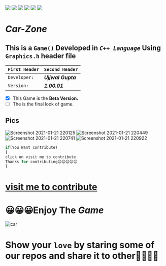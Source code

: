 ![](https://img.shields.io/badge/Welcome-Developers-sliver.svg) 
![](https://img.shields.io/badge/Programming_Language-c++-blue.svg)
![](https://img.shields.io/badge/Library-Graphics.h-gold.svg)
![](https://img.shields.io/badge/Platform-Desktop_Development-green.svg)
![](https://img.shields.io/badge/Status-Beta-green.svg)
![](https://img.shields.io/badge/Version-CodeBlocks_20.03-red.svg)
# **_Car-Zone_**
## This is a ```Game()``` Developed in **_`C++ Language`_** Using `Graphics.h` header file 
`First Header` | `Second Header`
  ------------ | -------------
```Developer:``` | **_Ujjwal Gupta_**
```Version:``` | **_1.00.01_**
- [x] This Game is the **Beta Version.**
- [ ] The is the final look of game.
## Pics
![Screenshot 2021-01-21 220125](https://user-images.githubusercontent.com/75884061/105380714-3ad4a000-5c34-11eb-8e1b-bef619706013.png)
![Screenshot 2021-01-21 220449](https://user-images.githubusercontent.com/75884061/105381325-e4b42c80-5c34-11eb-988f-818c757d0e76.png)
![Screenshot 2021-01-21 220741](https://user-images.githubusercontent.com/75884061/105381518-1af1ac00-5c35-11eb-8ac3-6f1bb6913a3d.png)
![Screenshot 2021-01-21 220922](https://user-images.githubusercontent.com/75884061/105381759-58eed000-5c35-11eb-9eee-7112eb0f7f0f.png)
</br>
```javascript
if(You Want contribute)
{
click on visit me to contribute
Thanks for contributing😊😊😊😊😊
}
```
# [visit me to contribute](https://github.com/Kushal997-das/Project-Guidance/blob/main/CONTRIBUTING.md)
# 😀😀😀Enjoy The **_Game_**
![car](https://user-images.githubusercontent.com/75884061/112270767-1c286f00-8ca0-11eb-87c3-818b75aeb050.gif)
# Show your ```love``` by staring some of our repos and share it to other💖💖💖💖

